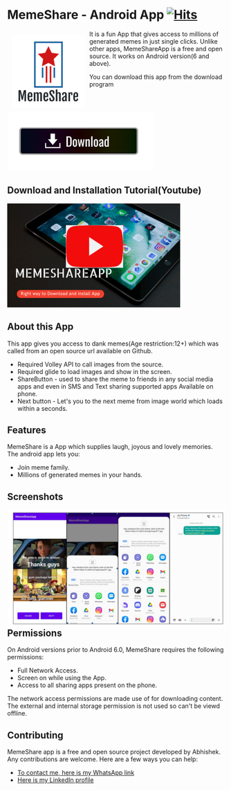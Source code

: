 # MemeShare - Android App  [![Hits](https://hits.seeyoufarm.com/api/count/incr/badge.svg?url=https%3A%2F%2Fgithub.com%2Fa4abhishekkmr%2FMemeShareApp&count_bg=%2379C83D&title_bg=%23555555&icon=&icon_color=%23E7E7E7&title=hits&edge_flat=false)](https://hits.seeyoufarm.com)

<img src="/img/logo.png" align="left"
width="170" hspace="10" vspace="10">

It is a fun App that gives access to millions of generated memes in just single clicks.
Unlike other apps, MemeShareApp is a free and open source.
It works on Android version(6<Marshmello> and above).

You can download this app from the download program
[<img src="img/download.png">](https://www.mediafire.com/file/c40vhlwpv87ma2p/MemeShareApp.apk/file)   
  
  
## Download and Installation Tutorial(Youtube)
[<img src="img/youtube.png" height="240" width="400">](https://youtu.be/3RZON2bRHhk)

## About this App
This app gives you access to dank memes(Age restriction:12+) which was called from an open source url available on Github.
- Required Volley API to call images from the source.
- Required glide to load images and show in the screen.
- ShareButton - used to share the meme to friends in any social media apps and even in SMS and Text sharing supported apps Available on phone.
- Next button - Let's you to the next meme from image world which loads within a seconds.

## Features
MemeShare is a App which supplies laugh, joyous and lovely memories.
The android app lets you:
- Join meme family.
- Millions of generated memes in your hands.


## Screenshots

<img src="img/screen.png" align="left">

## Permissions

On Android versions prior to Android 6.0, MemeShare requires the following permissions:
- Full Network Access.
- Screen on while using the App.
- Access to all sharing apps present on the phone.

The network access permissions are made use of for downloading content. The external and internal storage permission is not used so can't be viewd offline.

## Contributing

MemeShare app is a free and open source project developed by Abhishek. Any contributions are welcome. Here are a few ways you can help:
 * [To contact me, here is my WhatsApp link](https://wa.me/+918757304764)
 * [Here is my LinkedIn profile](https://www.linkedin.com/in/abhishek-kumar-9ab838167/)

